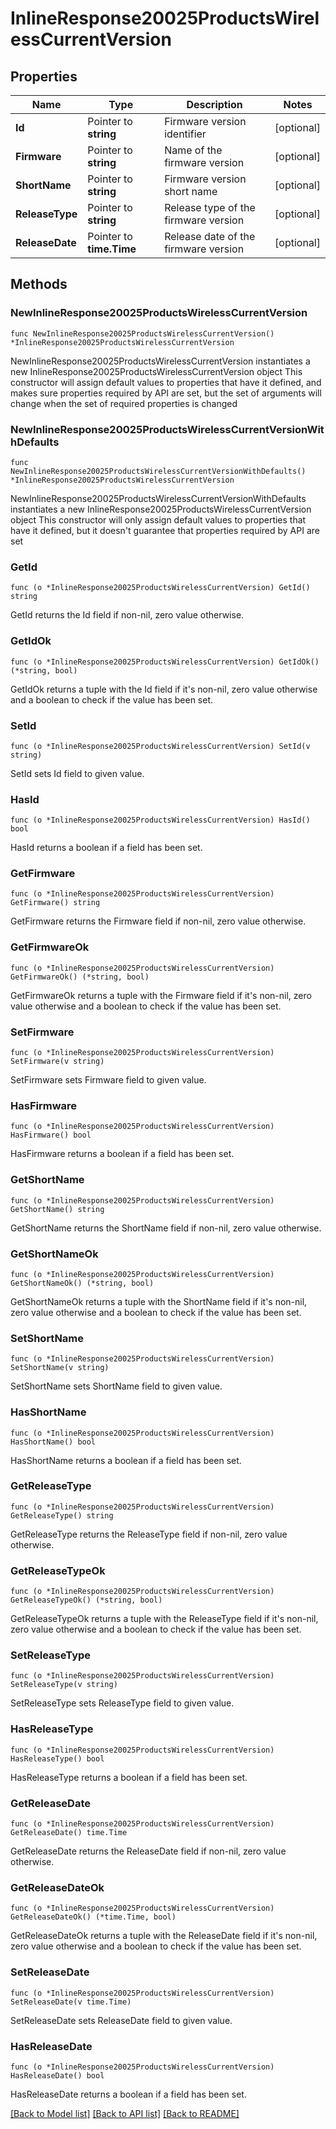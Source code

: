 # InlineResponse20025ProductsWirelessCurrentVersion

## Properties

Name | Type | Description | Notes
------------ | ------------- | ------------- | -------------
**Id** | Pointer to **string** | Firmware version identifier | [optional] 
**Firmware** | Pointer to **string** | Name of the firmware version | [optional] 
**ShortName** | Pointer to **string** | Firmware version short name | [optional] 
**ReleaseType** | Pointer to **string** | Release type of the firmware version | [optional] 
**ReleaseDate** | Pointer to **time.Time** | Release date of the firmware version | [optional] 

## Methods

### NewInlineResponse20025ProductsWirelessCurrentVersion

`func NewInlineResponse20025ProductsWirelessCurrentVersion() *InlineResponse20025ProductsWirelessCurrentVersion`

NewInlineResponse20025ProductsWirelessCurrentVersion instantiates a new InlineResponse20025ProductsWirelessCurrentVersion object
This constructor will assign default values to properties that have it defined,
and makes sure properties required by API are set, but the set of arguments
will change when the set of required properties is changed

### NewInlineResponse20025ProductsWirelessCurrentVersionWithDefaults

`func NewInlineResponse20025ProductsWirelessCurrentVersionWithDefaults() *InlineResponse20025ProductsWirelessCurrentVersion`

NewInlineResponse20025ProductsWirelessCurrentVersionWithDefaults instantiates a new InlineResponse20025ProductsWirelessCurrentVersion object
This constructor will only assign default values to properties that have it defined,
but it doesn't guarantee that properties required by API are set

### GetId

`func (o *InlineResponse20025ProductsWirelessCurrentVersion) GetId() string`

GetId returns the Id field if non-nil, zero value otherwise.

### GetIdOk

`func (o *InlineResponse20025ProductsWirelessCurrentVersion) GetIdOk() (*string, bool)`

GetIdOk returns a tuple with the Id field if it's non-nil, zero value otherwise
and a boolean to check if the value has been set.

### SetId

`func (o *InlineResponse20025ProductsWirelessCurrentVersion) SetId(v string)`

SetId sets Id field to given value.

### HasId

`func (o *InlineResponse20025ProductsWirelessCurrentVersion) HasId() bool`

HasId returns a boolean if a field has been set.

### GetFirmware

`func (o *InlineResponse20025ProductsWirelessCurrentVersion) GetFirmware() string`

GetFirmware returns the Firmware field if non-nil, zero value otherwise.

### GetFirmwareOk

`func (o *InlineResponse20025ProductsWirelessCurrentVersion) GetFirmwareOk() (*string, bool)`

GetFirmwareOk returns a tuple with the Firmware field if it's non-nil, zero value otherwise
and a boolean to check if the value has been set.

### SetFirmware

`func (o *InlineResponse20025ProductsWirelessCurrentVersion) SetFirmware(v string)`

SetFirmware sets Firmware field to given value.

### HasFirmware

`func (o *InlineResponse20025ProductsWirelessCurrentVersion) HasFirmware() bool`

HasFirmware returns a boolean if a field has been set.

### GetShortName

`func (o *InlineResponse20025ProductsWirelessCurrentVersion) GetShortName() string`

GetShortName returns the ShortName field if non-nil, zero value otherwise.

### GetShortNameOk

`func (o *InlineResponse20025ProductsWirelessCurrentVersion) GetShortNameOk() (*string, bool)`

GetShortNameOk returns a tuple with the ShortName field if it's non-nil, zero value otherwise
and a boolean to check if the value has been set.

### SetShortName

`func (o *InlineResponse20025ProductsWirelessCurrentVersion) SetShortName(v string)`

SetShortName sets ShortName field to given value.

### HasShortName

`func (o *InlineResponse20025ProductsWirelessCurrentVersion) HasShortName() bool`

HasShortName returns a boolean if a field has been set.

### GetReleaseType

`func (o *InlineResponse20025ProductsWirelessCurrentVersion) GetReleaseType() string`

GetReleaseType returns the ReleaseType field if non-nil, zero value otherwise.

### GetReleaseTypeOk

`func (o *InlineResponse20025ProductsWirelessCurrentVersion) GetReleaseTypeOk() (*string, bool)`

GetReleaseTypeOk returns a tuple with the ReleaseType field if it's non-nil, zero value otherwise
and a boolean to check if the value has been set.

### SetReleaseType

`func (o *InlineResponse20025ProductsWirelessCurrentVersion) SetReleaseType(v string)`

SetReleaseType sets ReleaseType field to given value.

### HasReleaseType

`func (o *InlineResponse20025ProductsWirelessCurrentVersion) HasReleaseType() bool`

HasReleaseType returns a boolean if a field has been set.

### GetReleaseDate

`func (o *InlineResponse20025ProductsWirelessCurrentVersion) GetReleaseDate() time.Time`

GetReleaseDate returns the ReleaseDate field if non-nil, zero value otherwise.

### GetReleaseDateOk

`func (o *InlineResponse20025ProductsWirelessCurrentVersion) GetReleaseDateOk() (*time.Time, bool)`

GetReleaseDateOk returns a tuple with the ReleaseDate field if it's non-nil, zero value otherwise
and a boolean to check if the value has been set.

### SetReleaseDate

`func (o *InlineResponse20025ProductsWirelessCurrentVersion) SetReleaseDate(v time.Time)`

SetReleaseDate sets ReleaseDate field to given value.

### HasReleaseDate

`func (o *InlineResponse20025ProductsWirelessCurrentVersion) HasReleaseDate() bool`

HasReleaseDate returns a boolean if a field has been set.


[[Back to Model list]](../README.md#documentation-for-models) [[Back to API list]](../README.md#documentation-for-api-endpoints) [[Back to README]](../README.md)



